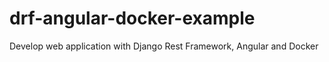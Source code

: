 # drf-angular-docker-example
Develop web application with Django Rest Framework, Angular and Docker

